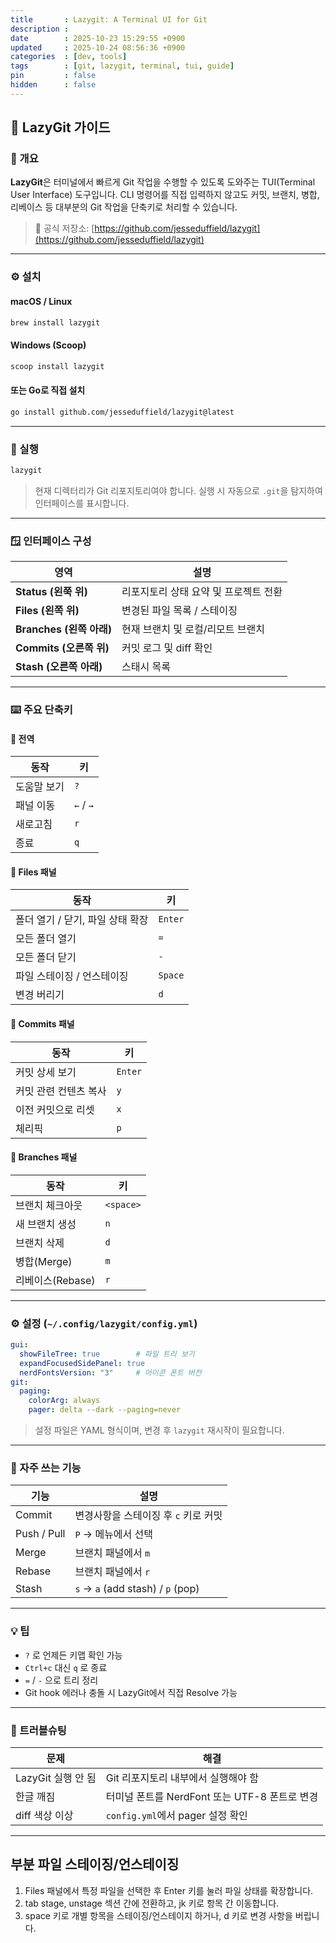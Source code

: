 ```yaml
---
title       : Lazygit: A Terminal UI for Git
description : 
date        : 2025-10-23 15:29:55 +0900
updated     : 2025-10-24 08:56:36 +0900
categories  : [dev, tools]
tags        : [git, lazygit, terminal, tui, guide]
pin         : false
hidden      : false
---
```


## 🧭 LazyGit 가이드

### 📌 개요

**LazyGit**은 터미널에서 빠르게 Git 작업을 수행할 수 있도록 도와주는 TUI(Terminal User Interface) 도구입니다.
CLI 명령어를 직접 입력하지 않고도 커밋, 브랜치, 병합, 리베이스 등 대부분의 Git 작업을 단축키로 처리할 수 있습니다.

> 🔗 공식 저장소: [https://github.com/jesseduffield/lazygit](https://github.com/jesseduffield/lazygit)

---

### ⚙️ 설치

#### macOS / Linux

```bash
brew install lazygit
```

#### Windows (Scoop)

```powershell
scoop install lazygit
```

#### 또는 Go로 직접 설치

```bash
go install github.com/jesseduffield/lazygit@latest
```

---

### 🚀 실행

```bash
lazygit
```

> 현재 디렉터리가 Git 리포지토리여야 합니다.
> 실행 시 자동으로 `.git`을 탐지하여 인터페이스를 표시합니다.

---

### 🪟 인터페이스 구성

| 영역                   | 설명                  |
| -------------------- | ------------------- |
| **Status (왼쭉 위)** | 리포지토리 상태 요약 및 프로젝트 전환  |
| **Files (왼쪽 위)**     | 변경된 파일 목록 / 스테이징    |
| **Branches (왼쪽 아래)** | 현재 브랜치 및 로컬/리모트 브랜치 |
| **Commits (오른쪽 위)**  | 커밋 로그 및 diff 확인     |
| **Stash (오른쪽 아래)**   | 스태시 목록              |

---

### ⌨️ 주요 단축키

#### 🔹 전역

| 동작     | 키         |
| ------ | --------- |
| 도움말 보기 | `?`       |
| 패널 이동  | `←` / `→` |
| 새로고침   | `r`       |
| 종료     | `q`       |

#### 🔹 Files 패널

| 동작              | 키         |
| --------------- | --------- |
| 폴더 열기 / 닫기, 파일 상태 확장 | `Enter`   |
| 모든 폴더 열기        | `=`       |
| 모든 폴더 닫기        | `-`       |
| 파일 스테이징 / 언스테이징 | `Space`   |
| 변경 버리기          | `d`       |


#### 🔹 Commits 패널

| 동작         | 키       |
| ---------- | ------- |
| 커밋 상세 보기   | `Enter` |
| 커밋 관련 컨텐츠 복사  | `y`     |
| 이전 커밋으로 리셋 | `x`     |
| 체리픽        | `p`     |

#### 🔹 Branches 패널

| 동작           | 키       |
| ------------ | ------- |
| 브랜치 체크아웃     | `<space>` |
| 새 브랜치 생성     | `n`     |
| 브랜치 삭제       | `d`     |
| 병합(Merge)    | `m`     |
| 리베이스(Rebase) | `r`     |

---

### ⚙️ 설정 (`~/.config/lazygit/config.yml`)

```yaml
gui:
  showFileTree: true        # 파일 트리 보기
  expandFocusedSidePanel: true
  nerdFontsVersion: "3"     # 아이콘 폰트 버전
git:
  paging:
    colorArg: always
    pager: delta --dark --paging=never
```
> 설정 파일은 YAML 형식이며, 변경 후 `lazygit` 재시작이 필요합니다.

---

### 🧩 자주 쓰는 기능

| 기능          | 설명                                |
| ----------- | --------------------------------- |
| Commit      | 변경사항을 스테이징 후 `c` 키로 커밋            |
| Push / Pull | `P` → 메뉴에서 선택                     |
| Merge       | 브랜치 패널에서 `m`                      |
| Rebase      | 브랜치 패널에서 `r`                      |
| Stash       | `s` → `a` (add stash) / `p` (pop) |

---

### 💡 팁

* `?` 로 언제든 키맵 확인 가능
* `Ctrl+c` 대신 `q` 로 종료
* `=` / `-` 으로 트리 정리
* Git hook 에러나 충돌 시 LazyGit에서 직접 Resolve 가능

---

### 🧱 트러블슈팅

| 문제             | 해결                               |
| -------------- | -------------------------------- |
| LazyGit 실행 안 됨 | Git 리포지토리 내부에서 실행해야 함            |
| 한글 깨짐          | 터미널 폰트를 NerdFont 또는 UTF-8 폰트로 변경 |
| diff 색상 이상     | `config.yml`에서 pager 설정 확인       |

---

## 부분 파일 스테이징/언스테이징
1. Files 패널에서 특정 파일을 선택한 후 Enter 키를 눌러 파일 상태를 확장합니다.
2. tab stage, unstage 섹션 간에 전환하고, jk 키로 항목 간 이동합니다.
3. space 키로 개별 항목을 스테이징/언스테이지 하거나, d 키로 변경 사항을 버립니다.
